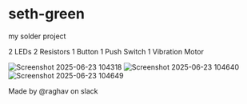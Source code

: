 # seth-green
my solder project 

2 LEDs
2 Resistors
1 Button
1 Push Switch
1 Vibration Motor


![Screenshot 2025-06-23 104318](https://github.com/user-attachments/assets/a211b6c9-4929-441e-9bbf-cffb2ec05e4c)
![Screenshot 2025-06-23 104640](https://github.com/user-attachments/assets/eb39947e-673a-46a3-ae7c-fa8c1e02a356)
![Screenshot 2025-06-23 104649](https://github.com/user-attachments/assets/0a77db29-5963-4bb3-89fd-793f46fdf262)

Made by @raghav on slack
